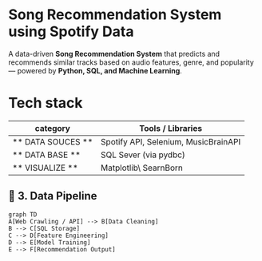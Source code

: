 # Song Recommendation System using Spotify Data 
A data-driven **Song Recommendation System** that predicts and recommends similar tracks based on audio features, genre, and popularity — powered by **Python, SQL, and Machine Learning**.

# Tech stack 
|category| Tools / Libraries|
|--------|-----------------|
|** DATA SOUCES ** | Spotify API, Selenium, MusicBrainAPI|
|** DATA BASE ** | SQL Sever (via pydbc)|
|** VISUALIZE **| Matplotlib\ SearnBorn|
## 🧱 3. Data Pipeline

```mermaid
graph TD
A[Web Crawling / API] --> B[Data Cleaning]
B --> C[SQL Storage]
C --> D[Feature Engineering]
D --> E[Model Training]
E --> F[Recommendation Output]
